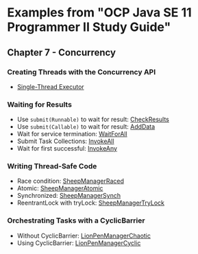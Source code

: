 # Examples from "OCP Java SE 11 Programmer II Study Guide"

## Chapter 7 - Concurrency

### Creating Threads with the Concurrency API
* [Single-Thread Executor](src/main/java/learn/ocp/progr2/ch07concurrency/ZooInfo.java)

### Waiting for Results
* Use `submit(Runnable)` to wait for result: [CheckResults](src/main/java/learn/ocp/progr2/ch07concurrency/CheckResults.java)
* Use `submit(Callable)` to wait for result: [AddData](src/main/java/learn/ocp/progr2/ch07concurrency/AddData.java)
* Wait for service termination: [WaitForAll](src/main/java/learn/ocp/progr2/ch07concurrency/WaitForAll.java)
* Submit Task Collections: [InvokeAll](src/main/java/learn/ocp/progr2/ch07concurrency/InvokeAll.java)
* Wait for first successful: [InvokeAny](src/main/java/learn/ocp/progr2/ch07concurrency/InvokeAny.java)

### Writing Thread-Safe Code
* Race condition: [SheepManagerRaced](src/main/java/learn/ocp/progr2/ch07concurrency/SheepManagerRaced.java)
* Atomic: [SheepManagerAtomic](src/main/java/learn/ocp/progr2/ch07concurrency/SheepManagerAtomic.java)
* Synchronized: [SheepManagerSynch](src/main/java/learn/ocp/progr2/ch07concurrency/SheepManagerSynch.java)
* ReentrantLock with tryLock: [SheepManagerTryLock](src/main/java/learn/ocp/progr2/ch07concurrency/SheepManagerTryLock.java)

### Orchestrating Tasks with a CyclicBarrier
* Without CyclicBarrier: [LionPenManagerChaotic](src/main/java/learn/ocp/progr2/ch07concurrency/LionPenManagerChaotic.java)
* Using CyclicBarrier: [LionPenManagerCyclic](src/main/java/learn/ocp/progr2/ch07concurrency/LionPenManagerCyclic.java)
